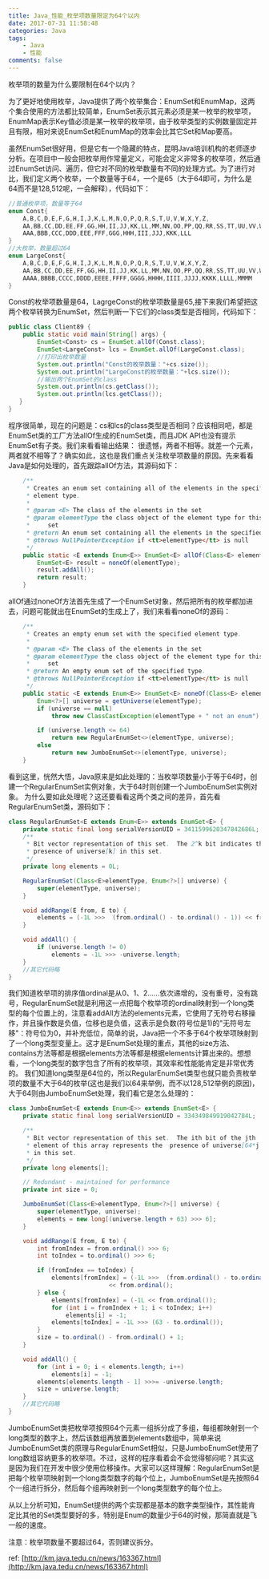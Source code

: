 ```yaml
---
title: Java_性能_枚举项数量限定为64个以内
date: 2017-07-31 11:58:48
categories: Java
tags:
    - Java
    - 性能
comments: false
---
```


枚举项的数量为什么要限制在64个以内？

为了更好地使用枚举，Java提供了两个枚举集合：EnumSet和EnumMap，这两个集合使用的方法都比较简单，EnumSet表示其元素必须是某一枚举的枚举项，EnumMap表示Key值必须是某一枚举的枚举项，由于枚举类型的实例数量固定并且有限，相对来说EnumSet和EnumMap的效率会比其它Set和Map要高。

虽然EnumSet很好用，但是它有一个隐藏的特点，昆明Java培训机构的老师逐步分析。在项目中一般会把枚举用作常量定义，可能会定义非常多的枚举项，然后通过EnumSet访问、遍历，但它对不同的枚举数量有不同的处理方式。为了进行对比，我们定义两个枚举，一个数量等于64，一个是65（大于64即可，为什么是64而不是128,512呢，一会解释），代码如下：
```java
//普通枚举项，数量等于64
enum Const{
    A,B,C,D,E,F,G,H,I,J,K,L,M,N,O,P,Q,R,S,T,U,V,W,X,Y,Z,
    AA,BB,CC,DD,EE,FF,GG,HH,II,JJ,KK,LL,MM,NN,OO,PP,QQ,RR,SS,TT,UU,VV,WW,XX,YY,ZZ,
    AAA,BBB,CCC,DDD,EEE,FFF,GGG,HHH,III,JJJ,KKK,LLL
}
//大枚举，数量超过64
enum LargeConst{
    A,B,C,D,E,F,G,H,I,J,K,L,M,N,O,P,Q,R,S,T,U,V,W,X,Y,Z,
    AA,BB,CC,DD,EE,FF,GG,HH,II,JJ,KK,LL,MM,NN,OO,PP,QQ,RR,SS,TT,UU,VV,WW,XX,YY,ZZ,
    AAAA,BBBB,CCCC,DDDD,EEEE,FFFF,GGGG,HHHH,IIII,JJJJ,KKKK,LLLL,MMMM
}
```
Const的枚举项数量是64，LagrgeConst的枚举项数量是65,接下来我们希望把这两个枚举转换为EnumSet，然后判断一下它们的class类型是否相同，代码如下：
```java
public class Client89 {
    public static void main(String[] args) {
        EnumSet<Const> cs = EnumSet.allOf(Const.class);
        EnumSet<LargeConst> lcs = EnumSet.allOf(LargeConst.class);
        //打印出枚举数量
        System.out.println("Const的枚举数量："+cs.size());
        System.out.println("LargeConst的枚举数量："+lcs.size());
        //输出两个EnumSet的class
        System.out.println(cs.getClass());
        System.out.println(lcs.getClass());
   }
}
```
程序很简单，现在的问题是：cs和lcs的class类型是否相同？应该相同吧，都是EnumSet类的工厂方法allOf生成的EnumSet类，而且JDK API也没有提示EnumSet有子类。我们来看看输出结果：
很遗憾，两者不相等。就差一个元素，两者就不相等了？确实如此，这也是我们重点关注枚举项数量的原因。先来看看Java是如何处理的，首先跟踪allOf方法，其源码如下：
```java
    /**
     * Creates an enum set containing all of the elements in the specified
     * element type.
     *
     * @param <E> The class of the elements in the set
     * @param elementType the class object of the element type for this enum
     *     set
     * @return An enum set containing all the elements in the specified type.
     * @throws NullPointerException if <tt>elementType</tt> is null
     */
    public static <E extends Enum<E>> EnumSet<E> allOf(Class<E> elementType) {
        EnumSet<E> result = noneOf(elementType);
        result.addAll();
        return result;
    }
```
allOf通过noneOf方法首先生成了一个EnumSet对象，然后把所有的枚举都加进去，问题可能就出在EnumSet的生成上了，我们来看看noneOf的源码：
```java
    /**
     * Creates an empty enum set with the specified element type.
     *
     * @param <E> The class of the elements in the set
     * @param elementType the class object of the element type for this enum
     *     set
     * @return An empty enum set of the specified type.
     * @throws NullPointerException if <tt>elementType</tt> is null
     */
    public static <E extends Enum<E>> EnumSet<E> noneOf(Class<E> elementType) {
        Enum<?>[] universe = getUniverse(elementType);
        if (universe == null)
            throw new ClassCastException(elementType + " not an enum");

        if (universe.length <= 64)
            return new RegularEnumSet<>(elementType, universe);
        else
            return new JumboEnumSet<>(elementType, universe);
    }
```

看到这里，恍然大悟，Java原来是如此处理的：当枚举项数量小于等于64时，创建一个RegularEnumSet实例对象，大于64时则创建一个JumboEnumSet实例对象。
为什么要如此处理呢？这还要看看这两个类之间的差异，首先看RegularEnumSet类，源码如下：
```java
class RegularEnumSet<E extends Enum<E>> extends EnumSet<E> {
    private static final long serialVersionUID = 3411599620347842686L;
    /**
     * Bit vector representation of this set.  The 2^k bit indicates the
     * presence of universe[k] in this set.
     */
    private long elements = 0L;

    RegularEnumSet(Class<E>elementType, Enum<?>[] universe) {
        super(elementType, universe);
    }

    void addRange(E from, E to) {
        elements = (-1L >>>  (from.ordinal() - to.ordinal() - 1)) << from.ordinal();
    }

    void addAll() {
        if (universe.length != 0)
            elements = -1L >>> -universe.length;
    }
    //其它代码略
}
```
我们知道枚举项的排序值ordinal是从0、1、2......依次递增的，没有重号，没有跳号，RegularEnumSet就是利用这一点把每个枚举项的ordinal映射到一个long类型的每个位置上的，注意看addAll方法的elements元素，它使用了无符号右移操作，并且操作数是负值，位移也是负值，这表示是负数(符号位是1)的"无符号左移"：符号位为0，并补充低位，简单的说，Java把一个不多于64个枚举项映射到了一个long类型变量上。这才是EnumSet处理的重点，其他的size方法、contains方法等都是根据elements方法等都是根据elements计算出来的。想想看，一个long类型的数字包含了所有的枚举项，其效率和性能能肯定是非常优秀的。
我们知道long类型是64位的，所以RegularEnumSet类型也就只能负责枚举项的数量不大于64的枚举(这也是我们以64来举例，而不以128,512举例的原因)，大于64则由JumboEnumSet处理，我们看它是怎么处理的：
```java
class JumboEnumSet<E extends Enum<E>> extends EnumSet<E> {
    private static final long serialVersionUID = 334349849919042784L;

    /**
     * Bit vector representation of this set.  The ith bit of the jth
     * element of this array represents the  presence of universe[64*j +i]
     * in this set.
     */
    private long elements[];

    // Redundant - maintained for performance
    private int size = 0;

    JumboEnumSet(Class<E>elementType, Enum<?>[] universe) {
        super(elementType, universe);
        elements = new long[(universe.length + 63) >>> 6];
    }

    void addRange(E from, E to) {
        int fromIndex = from.ordinal() >>> 6;
        int toIndex = to.ordinal() >>> 6;

        if (fromIndex == toIndex) {
            elements[fromIndex] = (-1L >>>  (from.ordinal() - to.ordinal() - 1))
                            << from.ordinal();
        } else {
            elements[fromIndex] = (-1L << from.ordinal());
            for (int i = fromIndex + 1; i < toIndex; i++)
                elements[i] = -1;
            elements[toIndex] = -1L >>> (63 - to.ordinal());
        }
        size = to.ordinal() - from.ordinal() + 1;
    }

    void addAll() {
        for (int i = 0; i < elements.length; i++)
            elements[i] = -1;
        elements[elements.length - 1] >>>= -universe.length;
        size = universe.length;
    }
    //其它代码略
}
```
JumboEnumSet类把枚举项按照64个元素一组拆分成了多组，每组都映射到一个long类型的数字上，然后该数组再放置到elements数组中，简单来说JumboEnumSet类的原理与RegularEnumSet相似，只是JumboEnumSet使用了long数组容纳更多的枚举项。不过，这样的程序看着会不会觉得郁闷呢？其实这是因为我们在开发中很少使用位移操作。大家可以这样理解：RegularEnumSet是把每个枚举项映射到一个long类型数字的每个位上，JumboEnumSet是先按照64个一组进行拆分，然后每个组再映射到一个long类型数字的每个位上。

从以上分析可知，EnumSet提供的两个实现都是基本的数字类型操作，其性能肯定比其他的Set类型要好的多，特别是Enum的数量少于64的时候，那简直就是飞一般的速度。

注意：枚举项数量不要超过64，否则建议拆分。


ref:
[http://km.java.tedu.cn/news/163367.html](http://km.java.tedu.cn/news/163367.html)

<!-- more -->

